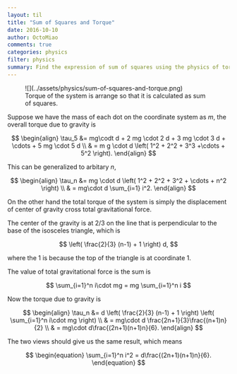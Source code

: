 ```yaml
---
layout: til
title: "Sum of Squares and Torque"
date: 2016-10-10
author: OctoMiao
comments: true
categories: physics
filter: physics
summary: Find the expression of sum of squares using the physics of torque.
---
```



<figure markdown="1">
![](../assets/physics/sum-of-squares-and-torque.png)
<figcaption>
Torque of the system is arrange so that it is calculated as sum of squares.
</figcaption>
</figure>

Suppose we have the mass of each dot on the coordinate system as $m$, the overall torque due to gravity is

$$
\begin{align}
\tau_5 &= mg\codt d + 2 mg \cdot 2 d + 3 mg \cdot 3 d + \cdots + 5 mg \cdot 5 d \\
& = m g \cdot d \left( 1^2 + 2^2 + 3^3 +\cdots + 5^2 \right).
\end{align}
$$

This can be generalized to arbitary $n$,

$$
\begin{align}
\tau_n &= mg \cdot d \left( 1^2 + 2^2 + 3^2 + \cdots + n^2 \right) \\
& = mg\cdot d \sum_{i=1} i^2.
\end{align}
$$

On the other hand the total torque of the system is simply the displacement of center of gravity cross total gravitational force.

The center of the gravity is at $2/3$ on the line that is perpendicular to the base of the isosceles triangle, which is

$$
 \left( \frac{2}{3} (n-1) + 1 \right) d,
$$

where the $1$ is because the top of the triangle is at coordinate 1.

The value of total gravitational force is the sum is

$$
\sum_{i=1}^n i\cdot mg = mg \sum_{i=1}^n i   
$$

Now the torque due to gravity is

$$
\begin{align}
\tau_n &= d \left( \frac{2}{3} (n-1) + 1 \right) \left( \sum_{i=1}^n i\cdot mg \right) \\
& = mg\cdot d \frac{2n+1}{3}\frac{(n+1)n}{2} \\
& = mg\cdot d\frac{(2n+1)(n+1)n}{6}.
\end{align}
$$

The two views should give us the same result, which means

$$
\begin{equation}
\sum_{i=1}^n i^2 = d\frac{(2n+1)(n+1)n}{6}.
\end{equation}
$$
